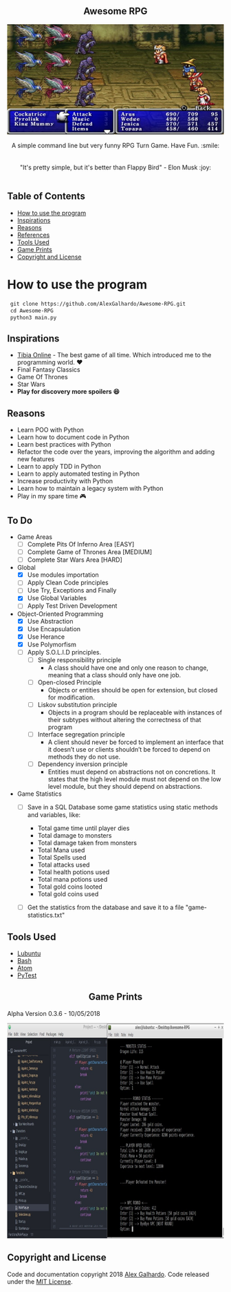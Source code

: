 <h2 align="center"> Awesome RPG </h2>

<p align="center">
  <a href="https://secure.tibia.com/news/?subtopic=latestnews">
    <img src="rpg.jpg" alt="" width=512 height=256>
  </a>

  <p align="center">
    A simple command line but very funny RPG Turn Game. Have Fun. :smile:
    <br>
    <br>
    <br>
    "It's pretty simple, but it's better than Flappy Bird" - Elon Musk :joy:
    <br>
    <br>
  </p>

## Table of Contents

- [How to use the program](#how-to-use-the-program)
- [Inspirations](#inspirations)
- [Reasons](#reasons)
- [References](#references)
- [Tools Used](#tools-used)
- [Game Prints](#game-prints)
- [Copyright and License](#copyright-and-license)

# How to use the program

     git clone https://github.com/AlexGalhardo/Awesome-RPG.git
     cd Awesome-RPG
     python3 main.py

## Inspirations

- [Tibia Online](https://secure.tibia.com/news/?subtopic=latestnews) - The best game of all time. Which introduced me to the programming world. :heart:
- Final Fantasy Classics
- Game Of Thrones
- Star Wars
- <strong> Play for discovery more spoilers :satisfied: </strong>

## Reasons

- Learn POO with Python
- Learn how to document code in Python
- Learn best practices with Python
- Refactor the code over the years, improving the algorithm and adding new features
- Learn to apply TDD in Python
- Learn to apply automated testing in Python
- Increase productivity with Python
- Learn how to maintain a legacy system with Python
- Play in my spare time :video_game:

## To Do

 - Game Areas
    - [ ] Complete Pits Of Inferno Area [EASY]
    - [ ] Complete Game of Thrones Area [MEDIUM]
    - [ ] Complete Star Wars Area [HARD]
  
  - Global
     - [x] Use modules importation
     - [ ] Apply Clean Code principles
     - [ ] Use Try, Exceptions and Finally
     - [x] Use Global Variables 
     - [ ] Apply Test Driven Development
   
   - Object-Oriented Programming
     - [x] Use Abstraction
     - [x] Use Encapsulation
     - [x] Use Herance
     - [x] Use Polymorfism
     - [ ] Apply S.O.L.I.D principles.
        - [ ] Single responsibility principle
           -   A class should have one and only one reason to change, meaning that a class should only have one job.
        - [ ] Open-closed Principle
           - Objects or entities should be open for extension, but closed for modification.
        - [ ] Liskov substitution principle
           - Objects in a program should be replaceable with instances of their subtypes without altering the correctness of that program
        - [ ] Interface segregation principle
           - A client should never be forced to implement an interface that it doesn’t use or clients shouldn’t be forced to depend on methods they do not use.
        - [ ] Dependency inversion principle
           - Entities must depend on abstractions not on concretions. It states that the high level module must not depend on the low level module, but they should depend on abstractions.
 
   
   - Game Statistics
     - [ ] Save in a SQL Database some game statistics using static methods and variables, like:
        - Total game time until player dies
        - Total damage to monsters
        - Total damage taken from monsters
        - Total Mana used
        - Total Spells used
        - Total attacks used
        - Total health potions used
        - Total mana potions used
        - Total gold coins looted
        - Total gold coins used
      - [ ] Get the statistics from the database and save it to a file "game-statistics.txt"
    

## Tools Used

- [Lubuntu](https://lubuntu.net/)
- [Bash](https://www.google.com.br/search?q=bash&oq=bash&aqs=chrome..69i57l2j69i65l3j69i60.422j0j7&sourceid=chrome&ie=UTF-8)
- [Atom](https://atom.io/)
- [PyTest](https://docs.pytest.org/en/latest/)


<h2 align="center"> Game Prints </h2>

<p align="center">
  <p>
    Alpha Version 0.3.6 - 10/05/2018
  </p>
    <img src="alpha-version.jpg" alt="" width="1360" height="500">
  </a>



## Copyright and License

Code and documentation copyright 2018 [Alex Galhardo](https://github.com/AlexGalhardo). Code released under the [MIT License](https://github.com/AlexGalhardo/Awesome-RPG/blob/master/LICENSE).
